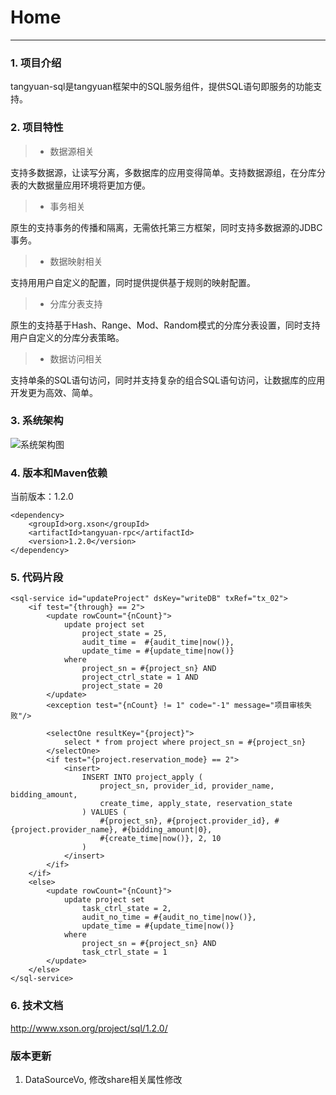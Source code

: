 # Home
---

### 1. 项目介绍

tangyuan-sql是tangyuan框架中的SQL服务组件，提供SQL语句即服务的功能支持。

### 2. 项目特性

> * 数据源相关

支持多数据源，让读写分离，多数据库的应用变得简单。支持数据源组，在分库分表的大数据量应用环境将更加方便。

> * 事务相关

原生的支持事务的传播和隔离，无需依托第三方框架，同时支持多数据源的JDBC事务。

> * 数据映射相关

支持用用户自定义的配置，同时提供提供基于规则的映射配置。

> * 分库分表支持

原生的支持基于Hash、Range、Mod、Random模式的分库分表设置，同时支持用户自定义的分库分表策略。

> * 数据访问相关

支持单条的SQL语句访问，同时并支持复杂的组合SQL语句访问，让数据库的应用开发更为高效、简单。

### 3. 系统架构

![系统架构图](http://www.xson.org/project/sql/1.2.0/images/00.png)

### 4. 版本和Maven依赖

当前版本：1.2.0

	<dependency>
		<groupId>org.xson</groupId>
		<artifactId>tangyuan-rpc</artifactId>
		<version>1.2.0</version>
	</dependency>

### 5. 代码片段

	<sql-service id="updateProject" dsKey="writeDB" txRef="tx_02">
		<if test="{through} == 2">
			<update rowCount="{nCount}">
				update project set
					project_state = 25, 
					audit_time =  #{audit_time|now()},
					update_time = #{update_time|now()}
				where 
					project_sn = #{project_sn} AND 
					project_ctrl_state = 1 AND 
					project_state = 20
			</update>
			<exception test="{nCount} != 1" code="-1" message="项目审核失败"/>
			
			<selectOne resultKey="{project}">
				select * from project where project_sn = #{project_sn}
			</selectOne>
			<if test="{project.reservation_mode} == 2">
				<insert>
					INSERT INTO project_apply (
						project_sn, provider_id, provider_name, bidding_amount,
						create_time, apply_state, reservation_state
					) VALUES (
						#{project_sn}, #{project.provider_id}, #{project.provider_name}, #{bidding_amount|0}, 
						#{create_time|now()}, 2, 10
					)							
				</insert>			
			</if>
		</if>
		<else>
			<update rowCount="{nCount}">
				update project set
					task_ctrl_state = 2, 
					audit_no_time = #{audit_no_time|now()},
					update_time = #{update_time|now()}
				where 
					project_sn = #{project_sn} AND 
					task_ctrl_state = 1
			</update>
		</else>
	</sql-service>

### 6. 技术文档

<http://www.xson.org/project/sql/1.2.0/>

### 版本更新

1. DataSourceVo, 修改share相关属性修改

